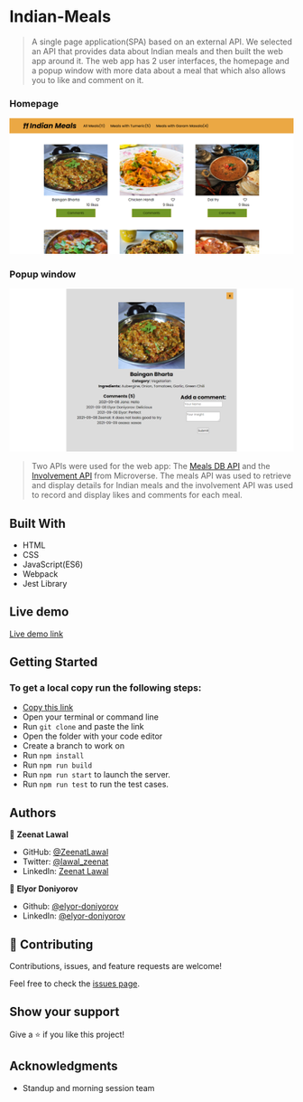 # Indian-Meals
>  A single page application(SPA) based on an external API. We selected an API that provides data about Indian meals and then built the web app around it. The web app has 2 user interfaces, the homepage and a popup window with more data about a meal that which also allows you to like and comment on it.

### Homepage
![screenshot](./images/homepage.png)

### Popup window
![screenshot](./images/popup.png)

> Two APIs were used for the web app: The [Meals DB API](https://www.themealdb.com/api.php) and the [Involvement API](https://www.notion.so/microverse/Involvement-API-869e60b5ad104603aa6db59e08150270) from Microverse. The meals API was used to retrieve and display details for Indian meals and the involvement API was used to record and display likes and comments for each meal.

## Built With

- HTML
- CSS
- JavaScript(ES6)
- Webpack
- Jest Library

## Live demo

[Live demo link](https://zeenatlawal.github.io/Indian-Meals/dist/)

## Getting Started

### To get a local copy run the following steps:

- [Copy this link](https://github.com/ZeenatLawal/Indian-Meals.git)
- Open your terminal or command line
- Run `git clone` and paste the link
- Open the folder with your code editor
- Create a branch to work on
- Run `npm install`
- Run `npm run build`
- Run `npm run start` to launch the server.
- Run `npm run test` to run the test cases.

## Authors

👤 **Zeenat Lawal**

- GitHub: [@ZeenatLawal](https://github.com/ZeenatLawal)
- Twitter: [@lawal_zeenat](https://twitter.com/lawal_zeenat)
- LinkedIn: [Zeenat Lawal](https://www.linkedin.com/in/zeenatlawal/)

👤 **Elyor Doniyorov**

- Github: [@elyor-doniyorov](https://github.com/elyor-doniyorov)
- LinkedIn: [@elyor-doniyorov](www.linkedin.com/in/elyor-doniyorov)

## 🤝 Contributing

Contributions, issues, and feature requests are welcome!

Feel free to check the [issues page](https://github.com/ZeenatLawal/Indian-Meals/issues).

## Show your support

Give a ⭐️ if you like this project!

## Acknowledgments

- Standup and morning session team
